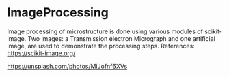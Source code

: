 # ImageProcessing

Image processing of microstructure is done using various modules of scikit-image. Two images: a Transmission electron Micrograph and one artificial image, are used to demonstrate the processing steps. 
References:
https://scikit-image.org/

https://unsplash.com/photos/MiJofnf6XVs
